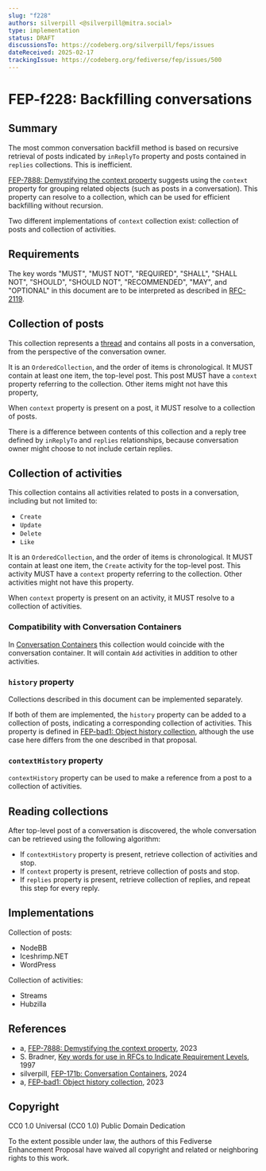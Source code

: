 ```yaml
---
slug: "f228"
authors: silverpill <@silverpill@mitra.social>
type: implementation
status: DRAFT
discussionsTo: https://codeberg.org/silverpill/feps/issues
dateReceived: 2025-02-17
trackingIssue: https://codeberg.org/fediverse/fep/issues/500
---
```

# FEP-f228: Backfilling conversations

## Summary

The most common conversation backfill method is based on recursive retrieval of posts indicated by `inReplyTo` property and posts contained in `replies` collections. This is inefficient.

[FEP-7888: Demystifying the context property][FEP-7888] suggests using the `context` property for grouping related objects (such as posts in a conversation). This property can resolve to a collection, which can be used for efficient backfilling without recursion.

Two different implementations of `context` collection exist: collection of posts and collection of activities.

## Requirements

The key words "MUST", "MUST NOT", "REQUIRED", "SHALL", "SHALL NOT", "SHOULD", "SHOULD NOT", "RECOMMENDED", "MAY", and "OPTIONAL" in this document are to be interpreted as described in [RFC-2119].

## Collection of posts

This collection represents a [thread] and contains all posts in a conversation, from the perspective of the conversation owner.

It is an `OrderedCollection`, and the order of items is chronological. It MUST contain at least one item, the top-level post. This post MUST have a `context` property referring to the collection. Other items might not have this property,

When `context` property is present on a post, it MUST resolve to a collection of posts.

There is a difference between contents of this collection and a reply tree defined by `inReplyTo` and `replies` relationships, because conversation owner might choose to not include certain replies.

## Collection of activities

This collection contains all activities related to posts in a conversation, including but not limited to:

- `Create`
- `Update`
- `Delete`
- `Like`

It is an `OrderedCollection`, and the order of items is chronological. It MUST contain at least one item, the `Create` activity for the top-level post. This activity MUST have a `context` property referring to the collection. Other activities might not have this property.

When `context` property is present on an activity, it MUST resolve to a collection of activities.

### Compatibility with Conversation Containers

In [Conversation Containers][FEP-171b] this collection would coincide with the conversation container. It will contain `Add` activities in addition to other activities.

### `history` property

Collections described in this document can be implemented separately.

If both of them are implemented, the `history` property can be added to a collection of posts, indicating a corresponding collection of activities. This property is defined in [FEP-bad1: Object history collection][FEP-bad1], although the use case here differs from the one described in that proposal.

### `contextHistory` property

`contextHistory` property can be used to make a reference from a post to a collection of activities.

## Reading collections

After top-level post of a conversation is discovered, the whole conversation can be retrieved using the following algorithm:

- If `contextHistory` property is present, retrieve collection of activities and stop.
- If `context` property is present, retrieve collection of posts and stop.
- If `replies` property is present, retrieve collection of replies, and repeat this step for every reply.

## Implementations

Collection of posts:

- NodeBB
- Iceshrimp.NET
- WordPress

Collection of activities:

- Streams
- Hubzilla

## References

- a, [FEP-7888: Demystifying the context property][FEP-7888], 2023
- S. Bradner, [Key words for use in RFCs to Indicate Requirement Levels][RFC-2119], 1997
- silverpill, [FEP-171b: Conversation Containers][FEP-171b], 2024
- a, [FEP-bad1: Object history collection][FEP-bad1], 2023

[RFC-2119]: https://tools.ietf.org/html/rfc2119.html
[thread]: https://en.wikipedia.org/wiki/Thread_(online_communication)
[FEP-7888]: https://codeberg.org/fediverse/fep/src/branch/main/fep/7888/fep-7888.md
[FEP-171b]: https://codeberg.org/fediverse/fep/src/branch/main/fep/171b/fep-171b.md
[FEP-bad1]: https://codeberg.org/fediverse/fep/src/branch/main/fep/bad1/fep-bad1.md

## Copyright

CC0 1.0 Universal (CC0 1.0) Public Domain Dedication

To the extent possible under law, the authors of this Fediverse Enhancement Proposal have waived all copyright and related or neighboring rights to this work.
